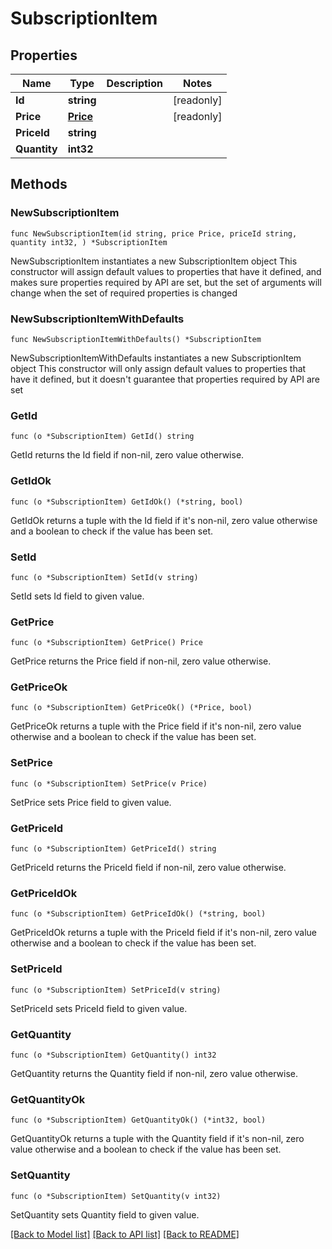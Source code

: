 # SubscriptionItem

## Properties

Name | Type | Description | Notes
------------ | ------------- | ------------- | -------------
**Id** | **string** |  | [readonly] 
**Price** | [**Price**](Price.md) |  | [readonly] 
**PriceId** | **string** |  | 
**Quantity** | **int32** |  | 

## Methods

### NewSubscriptionItem

`func NewSubscriptionItem(id string, price Price, priceId string, quantity int32, ) *SubscriptionItem`

NewSubscriptionItem instantiates a new SubscriptionItem object
This constructor will assign default values to properties that have it defined,
and makes sure properties required by API are set, but the set of arguments
will change when the set of required properties is changed

### NewSubscriptionItemWithDefaults

`func NewSubscriptionItemWithDefaults() *SubscriptionItem`

NewSubscriptionItemWithDefaults instantiates a new SubscriptionItem object
This constructor will only assign default values to properties that have it defined,
but it doesn't guarantee that properties required by API are set

### GetId

`func (o *SubscriptionItem) GetId() string`

GetId returns the Id field if non-nil, zero value otherwise.

### GetIdOk

`func (o *SubscriptionItem) GetIdOk() (*string, bool)`

GetIdOk returns a tuple with the Id field if it's non-nil, zero value otherwise
and a boolean to check if the value has been set.

### SetId

`func (o *SubscriptionItem) SetId(v string)`

SetId sets Id field to given value.


### GetPrice

`func (o *SubscriptionItem) GetPrice() Price`

GetPrice returns the Price field if non-nil, zero value otherwise.

### GetPriceOk

`func (o *SubscriptionItem) GetPriceOk() (*Price, bool)`

GetPriceOk returns a tuple with the Price field if it's non-nil, zero value otherwise
and a boolean to check if the value has been set.

### SetPrice

`func (o *SubscriptionItem) SetPrice(v Price)`

SetPrice sets Price field to given value.


### GetPriceId

`func (o *SubscriptionItem) GetPriceId() string`

GetPriceId returns the PriceId field if non-nil, zero value otherwise.

### GetPriceIdOk

`func (o *SubscriptionItem) GetPriceIdOk() (*string, bool)`

GetPriceIdOk returns a tuple with the PriceId field if it's non-nil, zero value otherwise
and a boolean to check if the value has been set.

### SetPriceId

`func (o *SubscriptionItem) SetPriceId(v string)`

SetPriceId sets PriceId field to given value.


### GetQuantity

`func (o *SubscriptionItem) GetQuantity() int32`

GetQuantity returns the Quantity field if non-nil, zero value otherwise.

### GetQuantityOk

`func (o *SubscriptionItem) GetQuantityOk() (*int32, bool)`

GetQuantityOk returns a tuple with the Quantity field if it's non-nil, zero value otherwise
and a boolean to check if the value has been set.

### SetQuantity

`func (o *SubscriptionItem) SetQuantity(v int32)`

SetQuantity sets Quantity field to given value.



[[Back to Model list]](../README.md#documentation-for-models) [[Back to API list]](../README.md#documentation-for-api-endpoints) [[Back to README]](../README.md)


